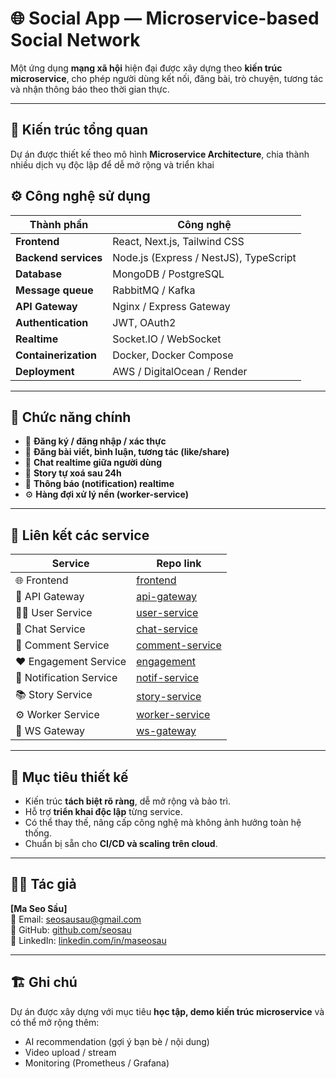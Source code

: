 # 🌐 Social App — Microservice-based Social Network

Một ứng dụng **mạng xã hội** hiện đại được xây dựng theo **kiến trúc microservice**, cho phép người dùng kết nối, đăng bài, trò chuyện, tương tác và nhận thông báo theo thời gian thực.

---

## 🧱 Kiến trúc tổng quan

Dự án được thiết kế theo mô hình **Microservice Architecture**, chia thành nhiều dịch vụ độc lập để dễ mở rộng và triển khai


## ⚙️ Công nghệ sử dụng

| Thành phần | Công nghệ |
|-------------|------------|
| **Frontend** | React, Next.js, Tailwind CSS |
| **Backend services** | Node.js (Express / NestJS), TypeScript |
| **Database** | MongoDB / PostgreSQL |
| **Message queue** | RabbitMQ / Kafka |
| **API Gateway** | Nginx / Express Gateway |
| **Authentication** | JWT, OAuth2 |
| **Realtime** | Socket.IO / WebSocket |
| **Containerization** | Docker, Docker Compose |
| **Deployment** | AWS / DigitalOcean / Render |

---

## 🚀 Chức năng chính

- 🔐 **Đăng ký / đăng nhập / xác thực**
- 📝 **Đăng bài viết, bình luận, tương tác (like/share)**
- 💬 **Chat realtime giữa người dùng**
- 📸 **Story tự xoá sau 24h**
- 🔔 **Thông báo (notification) realtime**
- ⚙️ **Hàng đợi xử lý nền (worker-service)**

---

## 📁 Liên kết các service

| Service | Repo link |
|----------|------------|
| 🌐 Frontend | [frontend](https://github.com/username/social-app-frontend) |
| 🧩 API Gateway | [api-gateway](https://github.com/username/social-app-api-gateway) |
| 🧑‍💼 User Service | [user-service](https://github.com/username/social-app-user-service) |
| 💬 Chat Service | [chat-service](https://github.com/username/social-app-chat-service) |
| 📝 Comment Service | [comment-service](https://github.com/username/social-app-comment-service) |
| ❤️ Engagement Service | [engagement](https://github.com/username/social-app-like-service) |
| 📢 Notification Service | [notif-service](https://github.com/username/social-app-notif-service) |
| 📚 Story Service | [story-service](https://github.com/username/social-app-story-service) |
| ⚙️ Worker Service | [worker-service](https://github.com/username/social-app-worker-service) |
| 🚪 WS Gateway | [ws-gateway](https://github.com/username/social-app-ws-gateway) |

---

## 🧭 Mục tiêu thiết kế

- Kiến trúc **tách biệt rõ ràng**, dễ mở rộng và bảo trì.  
- Hỗ trợ **triển khai độc lập** từng service.  
- Có thể thay thế, nâng cấp công nghệ mà không ảnh hưởng toàn hệ thống.  
- Chuẩn bị sẵn cho **CI/CD và scaling trên cloud**.

---

## 🧑‍💻 Tác giả

**[Ma Seo Sầu]**  
📧 Email: seosausau@gmail.com  
🔗 GitHub: [github.com/seosau](https://github.com/seosau)  
💼 LinkedIn: [linkedin.com/in/maseosau](https://www.linkedin.com/in/maseosau)

---

## 🏗️ Ghi chú

Dự án được xây dựng với mục tiêu **học tập, demo kiến trúc microservice** và có thể mở rộng thêm:
- AI recommendation (gợi ý bạn bè / nội dung)
- Video upload / stream
- Monitoring (Prometheus / Grafana)


